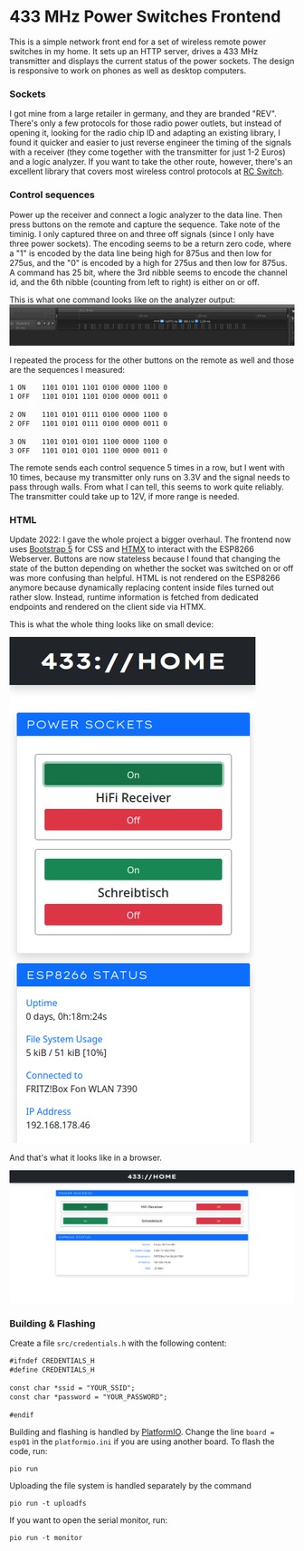 # 433 MHz Power Switches Frontend

This is a simple network front end for a set of wireless remote power switches in my home. It sets up an HTTP server, drives a 433 MHz transmitter and displays the current status of the power sockets. The design is responsive to work on phones as well as desktop computers.

### Sockets
I got mine from a large retailer in germany, and they are branded "REV". There's only a few protocols for those radio power outlets, but instead of opening it, looking for the radio chip ID and adapting an existing library, I found it quicker and easier to just reverse engineer the timing of the signals with a receiver (they come together with the transmitter for just 1-2 Euros) and a logic analyzer. If you want to take the other route, however, there's an excellent library that covers most wireless control protocols at [RC Switch](https://github.com/sui77/rc-switch).

### Control sequences
Power up the receiver and connect a logic analyzer to the data line. Then press buttons on the remote and capture the sequence. Take note of the timinig. I only captured three on and three off signals (since I only have three power sockets). The encoding seems to be a return zero code, where a "1" is encoded by the data line being high for 875us and then low for 275us, and the "0" is encoded by a high for 275us and then low for 875us. A command has 25 bit, where the 3rd nibble
seems to encode the channel id, and the 6th nibble (counting from left to right) is either on or off.

This is what one command looks like on the analyzer output:
![Sample trace output](/images/trace_1_on.png)

I repeated the process for the other buttons on the remote as well and those are the sequences I measured:

    1 ON    1101 0101 1101 0100 0000 1100 0
    1 OFF   1101 0101 1101 0100 0000 0011 0

    2 ON    1101 0101 0111 0100 0000 1100 0
    2 OFF   1101 0101 0111 0100 0000 0011 0

    3 ON    1101 0101 0101 1100 0000 1100 0
    3 OFF   1101 0101 0101 1100 0000 0011 0

The remote sends each control sequence 5 times in a row, but I went with 10 times, because my transmitter only runs on 3.3V and the signal needs to pass through walls. From what I can tell, this seems to work quite reliably. The transmitter could take up to 12V, if more range is needed.

### HTML
Update 2022: I gave the whole project a bigger overhaul. The frontend now uses [Bootstrap 5](https://getbootstrap.com) for CSS and [HTMX](https://htmx.org/) to interact with the ESP8266 Webserver. Buttons are now stateless because I found that changing the state of the button depending on whether the socket was switched on or off was more confusing than helpful. HTML is not rendered on the ESP8266 anymore because dynamically replacing content inside files turned out rather slow. Instead, runtime
information is fetched from dedicated endpoints and rendered on the client side via HTMX.

This is what the whole thing looks like on small device:

![Page on phone](/images/page_phone.png)

And that's what it looks like in a browser. 

![Page on desktop](/images/page_desktop.png)

### Building & Flashing
Create a file `src/credentials.h` with the following content:
```
#ifndef CREDENTIALS_H
#define CREDENTIALS_H

const char *ssid = "YOUR_SSID";
const char *password = "YOUR_PASSWORD";

#endif
```
Building and flashing is handled by [PlatformIO](https://platformio.org/). Change the line `board = esp01` in the `platformio.ini` if you are using another board. To flash the code, run:
```
pio run 
```
Uploading the file system is handled separately by the command
```
pio run -t uploadfs
```
If you want to open the serial monitor, run:
```
pio run -t monitor
```
